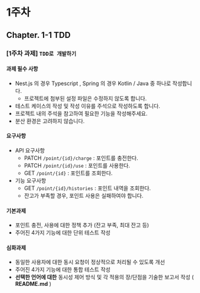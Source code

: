 # 1주차
## Chapter. 1-1 TDD
### [1주차 과제]  `TDD로 개발하기`
#### 과제 필수 사항
- Nest.js 의 경우 Typescript , Spring 의 경우 Kotlin / Java 중 하나로 작성합니다.
    - 프로젝트에 첨부된 설정 파일은 수정하지 않도록 합니다.
- 테스트 케이스의 작성 및 작성 이유를 주석으로 작성하도록 합니다.
- 프로젝트 내의 주석을 참고하여 필요한 기능을 작성해주세요.
- 분산 환경은 고려하지 않습니다.
#### 요구사항
- API 요구사항
  - PATCH  `/point/{id}/charge` : 포인트를 충전한다.
  - PATCH `/point/{id}/use` : 포인트를 사용한다.
  - GET `/point/{id}` : 포인트를 조회한다.
- 기능 요구사항
  - GET `/point/{id}/histories` : 포인트 내역을 조회한다.
  - 잔고가 부족할 경우, 포인트 사용은 실패하여야 합니다.

#### 기본과제
- 포인트 충전, 사용에 대한 정책 추가 (잔고 부족, 최대 잔고 등)
- 주어진 4가지 기능에 대한 단위 테스트 작성
#### 심화과제
- 동일한 사용자에 대한 동시 요청이 정상적으로 처리될 수 있도록 개선
- 주어진 4가지 기능에 대한 통합 테스트 작성
- **선택한 언어에 대한** 동시성 제어 방식 및 각 적용의 장/단점을 기술한 보고서 작성 ( **README.md** )
